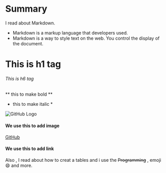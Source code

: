 # Summary #
I read about Markdown.
- Markdown is a markup language that developers used.
- Markdown is a way to style text on the web. You control the display of the document.
# This is h1 tag
###### This is h6 tag
** this to make bold **
* this to make italic *

![GitHub Logo](/images/logo.png) 
#### We use this to add image ####

[GitHub](http://github.com)
#### We use this to add link ####
Also , I read about how to creat a tables and i use the  ~~Programming~~ , emoji :smile: and more.

